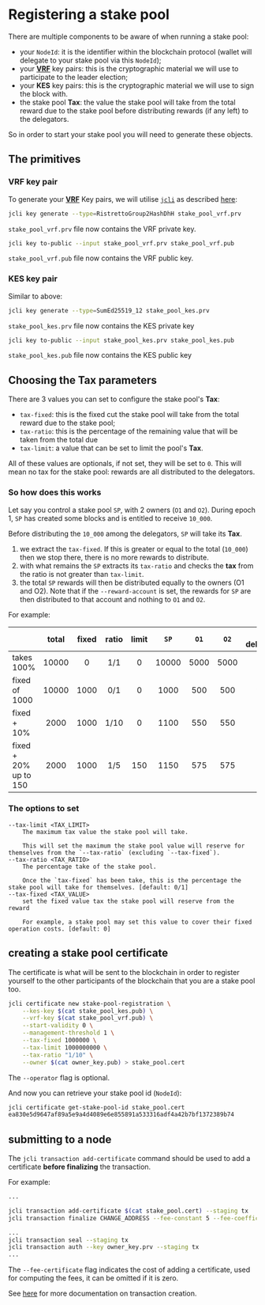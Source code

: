 # Registering a stake pool

There are multiple components to be aware of when running a stake pool:

* your `NodeId`: it is the identifier within the blockchain protocol (wallet
  will delegate to your stake pool via this `NodeId`);
* your [**VRF**] key pairs: this is the cryptographic material we will use to participate
  to the leader election;
* your **KES** key pairs: this is the cryptographic material we will use to sign the
  block with.
* the stake pool **Tax**: the value the stake pool will take from the total reward due to
  the stake pool before distributing rewards (if any left) to the delegators.

So in order to start your stake pool you will need to generate these objects.

## The primitives

### VRF key pair

To generate your [**VRF**] Key pairs, we will utilise [`jcli`](../jcli/introduction.md) as described
[here](../jcli/key.md):

```sh
jcli key generate --type=RistrettoGroup2HashDhH stake_pool_vrf.prv
```

`stake_pool_vrf.prv` file now contains the VRF private key.

```sh
jcli key to-public --input stake_pool_vrf.prv stake_pool_vrf.pub
```

`stake_pool_vrf.pub` file now contains the VRF public key.

### KES key pair

Similar to above:

```sh
jcli key generate --type=SumEd25519_12 stake_pool_kes.prv
```

`stake_pool_kes.prv` file now contains the KES private key

```sh
jcli key to-public --input stake_pool_kes.prv stake_pool_kes.pub
```

`stake_pool_kes.pub` file now contains the KES public key

## Choosing the **Tax** parameters

There are 3 values you can set to configure the stake pool's **Tax**:

* `tax-fixed`: this is the fixed cut the stake pool will take from the total reward due to
  the stake pool;
* `tax-ratio`: this is the percentage of the remaining value that will be taken from the total due
* `tax-limit`: a value that can be set to limit the pool's **Tax**.

All of these values are optionals, if not set, they will be set to `0`. This will mean
no tax for the stake pool: rewards are all distributed to the delegators.

### So how does this works

Let say you control a stake pool `SP`, with 2 owners (`O1` and `O2`). During epoch 1, `SP` has
created some blocks and is entitled to receive `10_000`.

Before distributing the `10_000` among the delegators, `SP` will take its **Tax**.

1. we extract the `tax-fixed`. If this is greater or equal to the total (`10_000`)
   then we stop there, there is no more rewards to distribute.
2. with what remains the `SP` extracts its `tax-ratio` and checks the **tax** from the ratio
   is not greater than `tax-limit`.
3. the total `SP` rewards will then be distributed equally to the owners (O1 and O2).
   Note that if the `--reward-account` is set, the rewards for `SP` are then distributed
   to that account and nothing to `O1` and `O2`.

For example:

|                       | total | fixed | ratio | limit | `SP`  | `O1`  | `O2`  | for delegators |
| --------------------- | :---: | :---: | :---: | :---: | :---: | :---: | :---: | :------------: |
| takes 100%            | 10000 |   0   |  1/1  |   0   | 10000 | 5000  | 5000  |       0        |
| fixed of 1000         | 10000 | 1000  |  0/1  |   0   | 1000  |  500  |  500  |      9000      |
| fixed + 10%           | 2000  | 1000  | 1/10  |   0   | 1100  |  550  |  550  |      900       |
| fixed + 20% up to 150 | 2000  | 1000  |  1/5  |  150  | 1150  |  575  |  575  |      850       |

### The options to set

```
--tax-limit <TAX_LIMIT>
    The maximum tax value the stake pool will take.

    This will set the maximum the stake pool value will reserve for themselves from the `--tax-ratio` (excluding `--tax-fixed`).
--tax-ratio <TAX_RATIO>
    The percentage take of the stake pool.

    Once the `tax-fixed` has been take, this is the percentage the stake pool will take for themselves. [default: 0/1]
--tax-fixed <TAX_VALUE>
    set the fixed value tax the stake pool will reserve from the reward

    For example, a stake pool may set this value to cover their fixed operation costs. [default: 0]
```

## creating a stake pool certificate

The certificate is what will be sent to the blockchain in order to register
yourself to the other participants of the blockchain that you are a stake
pool too.

```sh
jcli certificate new stake-pool-registration \
    --kes-key $(cat stake_pool_kes.pub) \
    --vrf-key $(cat stake_pool_vrf.pub) \
    --start-validity 0 \
    --management-threshold 1 \
    --tax-fixed 1000000 \
    --tax-limit 1000000000 \
    --tax-ratio "1/10" \
    --owner $(cat owner_key.pub) > stake_pool.cert
```

The `--operator` flag is optional.

And now you can retrieve your stake pool id (`NodeId`):

```sh
jcli certificate get-stake-pool-id stake_pool.cert
ea830e5d9647af89a5e9a4d4089e6e855891a533316adf4a42b7bf1372389b74
```

[**VRF**]: https://en.wikipedia.org/wiki/Verifiable_random_function

## submitting to a node

The `jcli transaction add-certificate` command should be used to add a certificate **before finalizing** the transaction.

For example:

```sh
...

jcli transaction add-certificate $(cat stake_pool.cert) --staging tx
jcli transaction finalize CHANGE_ADDRESS --fee-constant 5 --fee-coefficient 2 --fee-certificate 2 --staging tx

...
jcli transaction seal --staging tx
jcli transaction auth --key owner_key.prv --staging tx
...
```

The `--fee-certificate` flag indicates the cost of adding a certificate, used for computing the fees, it can be omitted if it is zero.

See [here](../jcli/transaction.md) for more documentation on transaction creation.
